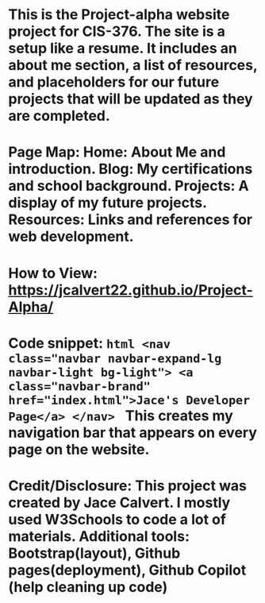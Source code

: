 # This is the Project-alpha website project for CIS-376. The site is a setup like a resume. It includes an about me section, a list of resources, and placeholders for our future projects that will be updated as they are completed.
# Page Map: Home: About Me and introduction. Blog: My certifications and school background. Projects: A display of my future projects. Resources: Links and references for web development.
# How to View: https://jcalvert22.github.io/Project-Alpha/
# Code snippet: ```html <nav class="navbar navbar-expand-lg navbar-light bg-light"> <a class="navbar-brand" href="index.html">Jace's Developer Page</a> </nav> ``` This creates my navigation bar that appears on every page on the website.
# Credit/Disclosure: This project was created by Jace Calvert. I mostly used W3Schools to code a lot of materials. Additional tools: Bootstrap(layout), Github pages(deployment), Github Copilot (help cleaning up code)
